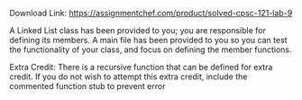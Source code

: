 Download Link: https://assignmentchef.com/product/solved-cpsc-121-lab-9
<br>



A Linked List class has been provided to you; you are responsible for defining its members. A main file has been provided to you so you can test the functionality of your class, and focus on defining the member functions.

Extra Credit: There is a recursive function that can be defined for extra credit. If you do not wish to attempt this extra credit, include the commented function stub to prevent error